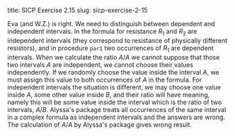 title: SICP Exercise 2.15
slug: sicp-exercise-2-15

Eva (and W.Z.) is right. We need to distinguish between dependent and
independent intervals. In the formula for resistance $R_1$ and
$R_2$ are independent intervals (they correspond to resistance
of physically different resistors), and in procedure `par1` two
occurrences of $R_1$ are dependent intervals. When we calculate
the ratio $A/A$ we cannot suppose that those two intervals
$A$ are independent, we cannot choose their values
independently. If we randomly choose the value inside the interval
$A$, we must assign this value to both occurrences of $A$ in the formula.
For independent intervals the situation is
different, we may choose one value inside $A$, some other value
inside $B$, and their ratio will have meaning, namely this will
be some value inside the interval which is the ratio of two intervals,
$A/B$. Alyssa's package treats all occurrences of the same
interval in a complex formula as independent intervals and the answers
are wrong. The calculation of $A/A$ by Alyssa's package gives
wrong result.
